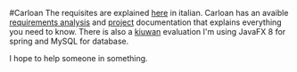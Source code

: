 #Carloan
The requisites are explained [here](https://github.com/Spronghi/software-engineering/blob/master/carloan/doc/CasoStudio.pdf) in italian. Carloan has an avaible [requirements analysis](https://github.com/Spronghi/software-engineering/blob/master/carloan/doc/Analisi_dei_Requisiti.pdf) and [project](https://github.com/Spronghi/software-engineering/blob/master/carloan/doc/Progettazione.pdf) documentation that explains everything you need to know. There is also a [kiuwan](https://github.com/Spronghi/software-engineering/blob/master/carloan/doc/kiuwan.pdf) evaluation
I'm using JavaFX 8 for spring and MySQL for database.

I hope to help someone in something.

